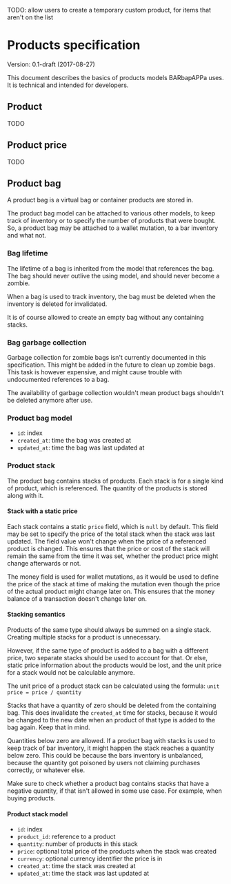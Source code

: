TODO: allow users to create a temporary custom product, for items that aren't on the list

# Products specification
Version: 0.1-draft (2017-08-27)

This document describes the basics of products models BARbapAPPa uses.
It is technical and intended for developers.

## Product
TODO

## Product price
TODO

## Product bag
A product bag is a virtual bag or container products are stored in.

The product bag model can be attached to various other models,
to keep track of inventory or to specify the number of products that were bought.
So, a product bag may be attached to a wallet mutation, to a bar inventory and what not.

### Bag lifetime
The lifetime of a bag is inherited from the model that references the bag.
The bag should never outlive the using model, and should never become a zombie.

When a bag is used to track inventory, the bag must be deleted when the inventory is deleted for invalidated.

It is of course allowed to create an empty bag without any containing stacks.

### Bag garbage collection
Garbage collection for zombie bags isn't currently documented in this specification.
This might be added in the future to clean up zombie bags.
This task is however expensive, and might cause trouble with undocumented references to a bag.

The availability of garbage collection wouldn't mean product bags shouldn't be deleted anymore after use.

### Product bag model
- `id`: index
- `created_at`: time the bag was created at
- `updated_at`: time the bag was last updated at

### Product stack
The product bag contains stacks of products.
Each stack is for a single kind of product, which is referenced.
The quantity of the products is stored along with it.

#### Stack with a static price
Each stack contains a static `price` field, which is `null` by default.
This field may be set to specify the price of the total stack when
the stack was last updated.
The field value won't change when the price of a referenced product is changed.
This ensures that the price or cost of the stack will remain the same from the
time it was set, whether the product price might change afterwards or not.

The money field is used for wallet mutations,
as it would be used to define the price of the stack at time of making the mutation
even though the price of the actual product might change later on.
This ensures that the money balance of a transaction doesn't change later on.

#### Stacking semantics
Products of the same type should always be summed on a single stack.
Creating multiple stacks for a product is unnecessary.

However, if the same type of product is added to a bag with a different price,
two separate stacks should be used to account for that.
Or else, static price information about the products would be lost,
and the unit price for a stack would not be calculable anymore.

The unit price of a product stack can be calculated using the formula: `unit price = price / quantity`

Stacks that have a quantity of zero should be deleted from the containing bag.
This does invalidate the `created_at` time for stacks,
because it would be changed to the new date when an product of that type is added to the bag again.
Keep that in mind.

Quantities below zero are allowed.
If a product bag with stacks is used to keep track of bar inventory,
it might happen the stack reaches a quantity below zero.
This could be because the bars inventory is unbalanced,
because the quantity got poisoned by users not claiming purchases correctly,
or whatever else.

Make sure to check whether a product bag contains stacks that have a negative quantity,
if that isn't allowed in some use case. For example, when buying products.

#### Product stack model
- `id`: index
- `product_id`: reference to a product
- `quantity`: number of products in this stack
- `price`: optional total price of the products when the stack was created
- `currency`: optional currency identifier the price is in
- `created_at`: time the stack was created at
- `updated_at`: time the stack was last updated at
